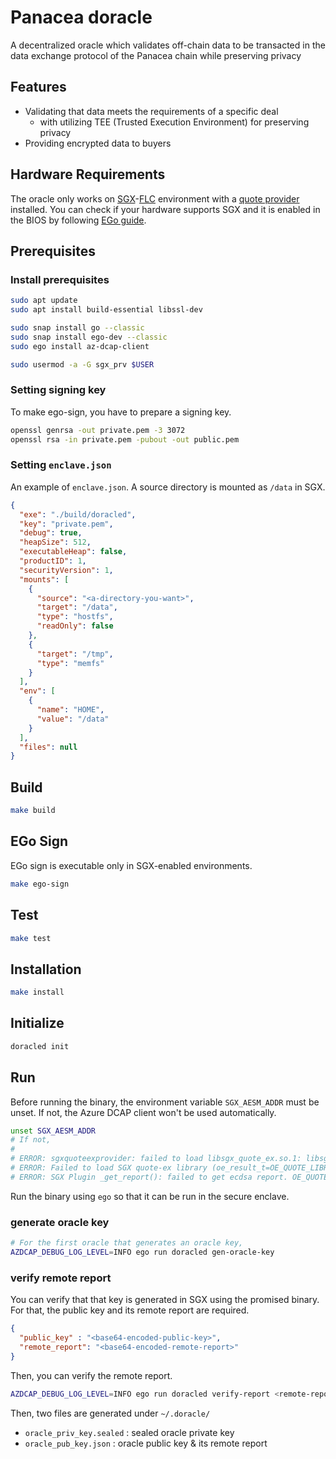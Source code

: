 # Panacea doracle

A decentralized oracle which validates off-chain data to be transacted in the data exchange protocol of the Panacea chain while preserving privacy

## Features

- Validating that data meets the requirements of a specific deal
    - with utilizing TEE (Trusted Execution Environment) for preserving privacy
- Providing encrypted data to buyers


## Hardware Requirements

The oracle only works on [SGX](https://www.intel.com/content/www/us/en/developer/tools/software-guard-extensions/overview.html)-[FLC](https://github.com/intel/linux-sgx/blob/master/psw/ae/ref_le/ref_le.md) environment with a [quote provider](https://docs.edgeless.systems/ego/#/reference/attest) installed.
You can check if your hardware supports SGX and it is enabled in the BIOS by following [EGo guide](https://docs.edgeless.systems/ego/#/getting-started/troubleshoot?id=hardware).


## Prerequisites

### Install prerequisites

```bash
sudo apt update
sudo apt install build-essential libssl-dev

sudo snap install go --classic
sudo snap install ego-dev --classic
sudo ego install az-dcap-client

sudo usermod -a -G sgx_prv $USER
```

### Setting signing key

To make ego-sign, you have to prepare a signing key.  

```bash
openssl genrsa -out private.pem -3 3072
openssl rsa -in private.pem -pubout -out public.pem
```

### Setting `enclave.json`

An example of `enclave.json`.
A source directory is mounted as `/data` in SGX.

```json
{
  "exe": "./build/doracled",
  "key": "private.pem",
  "debug": true,
  "heapSize": 512,
  "executableHeap": false,
  "productID": 1,
  "securityVersion": 1,
  "mounts": [
    {
      "source": "<a-directory-you-want>",
      "target": "/data",
      "type": "hostfs",
      "readOnly": false
    },
    {
      "target": "/tmp",
      "type": "memfs"
    }
  ],
  "env": [
    {
      "name": "HOME",
      "value": "/data"
    }
  ],
  "files": null
}
```

## Build

```bash
make build
```

## EGo Sign

EGo sign is executable only in SGX-enabled environments.

```bash
make ego-sign
```

## Test

```bash
make test
```

## Installation

```bash
make install
```

## Initialize

```bash
doracled init
```

## Run

Before running the binary, the environment variable `SGX_AESM_ADDR` must be unset.
If not, the Azure DCAP client won't be used automatically.
```bash
unset SGX_AESM_ADDR
# If not,
#
# ERROR: sgxquoteexprovider: failed to load libsgx_quote_ex.so.1: libsgx_quote_ex.so.1: cannot open shared object file: No such file or directory [openenclave-src/host/sgx/linux/sgxquoteexloader.c:oe_sgx_load_quote_ex_library:118]
# ERROR: Failed to load SGX quote-ex library (oe_result_t=OE_QUOTE_LIBRARY_LOAD_ERROR) [openenclave-src/host/sgx/sgxquote.c:oe_sgx_qe_get_target_info:688]
# ERROR: SGX Plugin _get_report(): failed to get ecdsa report. OE_QUOTE_LIBRARY_LOAD_ERROR (oe_result_t=OE_QUOTE_LIBRARY_LOAD_ERROR) [openenclave-src/enclave/sgx/attester.c:_get_report:320]
```

Run the binary using `ego` so that it can be run in the secure enclave.

### generate oracle key

```bash
# For the first oracle that generates an oracle key,
AZDCAP_DEBUG_LOG_LEVEL=INFO ego run doracled gen-oracle-key
```

### verify remote report

You can verify that that key is generated in SGX using the promised binary.
For that, the public key and its remote report are required.

```json
{
  "public_key" : "<base64-encoded-public-key>",
  "remote_report": "<base64-encoded-remote-report>"
}
```

Then, you can verify the remote report.

```bash
AZDCAP_DEBUG_LOG_LEVEL=INFO ego run doracled verify-report <remote-report-path>
```

Then, two files are generated under `~/.doracle/`
- `oracle_priv_key.sealed` : sealed oracle private key
- `oracle_pub_key.json` : oracle public key & its remote report
